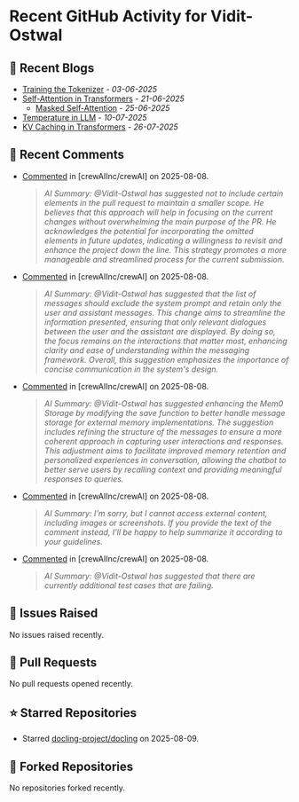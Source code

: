 # Recent GitHub Activity for Vidit-Ostwal

## 📝 Recent Blogs
- [Training the Tokenizer](https://www.notion.so/207e478805d48090b34fcc5c8e8c3c01?v=207e478805d480cfac6c000ca3c80482) - *03-06-2025*
- [Self-Attention in Transformers](https://www.notion.so/viditostwal/Self-Attention-in-Transformers-216e478805d48005b515fac90e1d76e0) - *21-06-2025*
  - [Masked Self-Attention](https://www.notion.so/viditostwal/Self-Attention-in-Transformers-216e478805d48005b515fac90e1d76e0) - *25-06-2025*
- [Temperature in LLM](https://open.substack.com/pub/viditostwal/p/how-does-temperature-changes-the?r=m52qu&utm_campaign=post&utm_medium=web&showWelcomeOnShare=false) - *10-07-2025*
- [KV Caching in Transformers](https://open.substack.com/pub/viditostwal/p/kv-key-value-cache-in-transformers?r=m52qu&utm_campaign=post&utm_medium=web&showWelcomeOnShare=false) - *26-07-2025*
## 💬 Recent Comments
- [Commented](https://github.com/crewAIInc/crewAI/pull/3290#issuecomment-3168674395) in [crewAIInc/crewAI] on 2025-08-08.
  > *AI Summary: @Vidit-Ostwal has suggested not to include certain elements in the pull request to maintain a smaller scope. He believes that this approach will help in focusing on the current changes without overwhelming the main purpose of the PR. He acknowledges the potential for incorporating the omitted elements in future updates, indicating a willingness to revisit and enhance the project down the line. This strategy promotes a more manageable and streamlined process for the current submission.*
- [Commented](https://github.com/crewAIInc/crewAI/pull/3290#issuecomment-3168621637) in [crewAIInc/crewAI] on 2025-08-08.
  > *AI Summary: @Vidit-Ostwal has suggested that the list of messages should exclude the system prompt and retain only the user and assistant messages. This change aims to streamline the information presented, ensuring that only relevant dialogues between the user and the assistant are displayed. By doing so, the focus remains on the interactions that matter most, enhancing clarity and ease of understanding within the messaging framework. Overall, this suggestion emphasizes the importance of concise communication in the system's design.*
- [Commented](https://github.com/crewAIInc/crewAI/pull/3290#issuecomment-3168612374) in [crewAIInc/crewAI] on 2025-08-08.
  > *AI Summary: @Vidit-Ostwal has suggested enhancing the Mem0 Storage by modifying the save function to better handle message storage for external memory implementations. The suggestion includes refining the structure of the messages to ensure a more coherent approach in capturing user interactions and responses. This adjustment aims to facilitate improved memory retention and personalized experiences in conversation, allowing the chatbot to better serve users by recalling context and providing meaningful responses to queries.*
- [Commented](https://github.com/crewAIInc/crewAI/pull/3294#issuecomment-3167722072) in [crewAIInc/crewAI] on 2025-08-08.
  > *AI Summary: I'm sorry, but I cannot access external content, including images or screenshots. If you provide the text of the comment instead, I'll be happy to help summarize it according to your guidelines.*
- [Commented](https://github.com/crewAIInc/crewAI/pull/3294#issuecomment-3167715855) in [crewAIInc/crewAI] on 2025-08-08.
  > *AI Summary: @Vidit-Ostwal has suggested that there are currently additional test cases that are failing.*

## 🐛 Issues Raised
No issues raised recently.

## 🚀 Pull Requests
No pull requests opened recently.

## ⭐ Starred Repositories
- Starred [docling-project/docling](https://github.com/docling-project/docling) on 2025-08-09.

## 🍴 Forked Repositories
No repositories forked recently.
